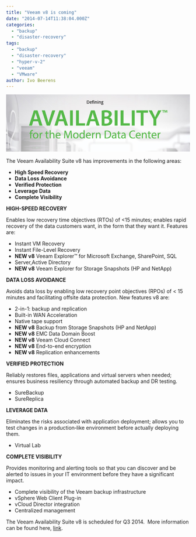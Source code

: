```yaml
---
title: "Veeam v8 is coming"
date: "2014-07-14T11:38:04.000Z"
categories: 
  - "backup"
  - "disaster-recovery"
tags: 
  - "backup"
  - "disaster-recovery"
  - "hyper-v-2"
  - "veeam"
  - "VMware"
author: Ivo Beerens
---
```


[![Veeam](images/2014-07-14_13h47_38.png)](images/2014-07-14_13h47_38.png)

The Veeam Availability Suite v8 has improvements in the following areas:

- **High Speed Recovery**
- **Data Loss Avoidance**
- **Verified Protection**
- **Leverage Data**
- **Complete Visibility**

**HIGH-SPEED RECOVERY**

Enables low recovery time objectives (RTOs) of <15 minutes; enables rapid recovery of the data customers want, in the form that they want it. Features are:

- Instant VM Recovery
- Instant File-Level Recovery
- **NEW v8** Veeam Explorer™ for Microsoft Exchange, SharePoint, SQL
- Server,Active Directory
- **NEW v8** Veeam Explorer for Storage Snapshots (HP and NetApp)

**DATA LOSS AVOIDANCE**

Avoids data loss by enabling low recovery point objectives (RPOs) of < 15 minutes and facilitating offsite data protection. New features v8 are:

- 2-in-1: backup and replication
- Built-in WAN Acceleration
- Native tape support
- **NEW v8** Backup from Storage Snapshots (HP and NetApp)
- **NEW v8** EMC Data Domain Boost
- **NEW v8** Veeam Cloud Connect
- **NEW v8** End-to-end encryption
- **NEW v8** Replication enhancements

**VERIFIED PROTECTION**

Reliably restores files, applications and virtual servers when needed; ensures business resiliency through automated backup and DR testing.

- SureBackup
- SureReplica

**LEVERAGE DATA**

Eliminates the risks associated with application deployment; allows you to test changes in a production‐like environment before actually deploying them.

- Virtual Lab

**COMPLETE VISIBILITY**

Provides monitoring and alerting tools so that you can discover and be alerted to issues in your IT environment before they have a significant impact.

- Complete visibility of the Veeam backup infrastructure
- vSphere Web Client Plug-in
- vCloud Director integration
- Centralized management

The Veeam Availability Suite v8 is scheduled for Q3 2014.  More information can be found here, [link](http://go.veeam.com/availability-suite-v8).



